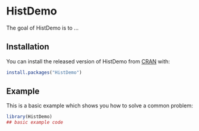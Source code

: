 
# HistDemo

<!-- badges: start -->
<!-- badges: end -->

The goal of HistDemo is to ...

## Installation

You can install the released version of HistDemo from [CRAN](https://CRAN.R-project.org) with:

``` r
install.packages("HistDemo")
```

## Example

This is a basic example which shows you how to solve a common problem:

``` r
library(HistDemo)
## basic example code
```

